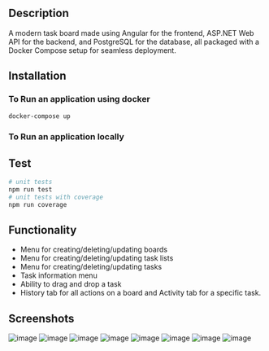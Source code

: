 ## Description
A modern task board made using Angular for the frontend, ASP.NET Web API for the backend, and PostgreSQL for the database, all packaged with a Docker Compose setup for seamless deployment.

## Installation

### To Run an application using docker

```bash
docker-compose up
```
### To Run an application locally

## Test
```bash
# unit tests
npm run test
# unit tests with coverage
npm run coverage 
```

## Functionality 
- Menu for creating/deleting/updating boards
- Menu for creating/deleting/updating task lists
- Menu for creating/deleting/updating tasks
- Task information menu
- Ability to drag and drop a task
- History tab for all actions on a board and Activity tab for a specific task.
  
## Screenshots 
![image](https://github.com/TEGTO/TaskBoard/assets/90476119/0666bba2-f1e6-43c7-b77c-46bc17a28b86)
![image](https://github.com/TEGTO/TaskBoard/assets/90476119/11fe97f1-a06e-4340-8647-8c517e5074d5)
![image](https://github.com/TEGTO/TaskBoard/assets/90476119/a3c81bc4-fd8b-4c01-896b-5431abcef6de)
![image](https://github.com/TEGTO/TaskBoard/assets/90476119/c5ec7cc2-f3bb-43fb-9ac0-ff5679c250c7)
![image](https://github.com/TEGTO/TaskBoard/assets/90476119/56daeafd-9464-40e9-837d-db393e53a462)
![image](https://github.com/TEGTO/TaskBoard/assets/90476119/3f9c9bbe-36aa-42ab-b901-00def97c541b)
![image](https://github.com/TEGTO/TaskBoard/assets/90476119/aa08f2fe-8d37-4f7b-a583-5df99291ecd2)
![image](https://github.com/TEGTO/TaskBoard/assets/90476119/77d726f6-e3eb-4316-9cae-9758e9f6614c)










